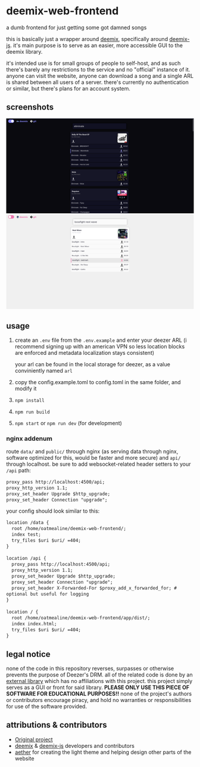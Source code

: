 # deemix-web-frontend

a dumb frontend for just getting some got damned songs

this is basically just a wrapper around [deemix](https://deemix.app/), specifically around [deemix-js](https://git.freezer.life/RemixDev/deemix-js). it's main purpose is to serve as an easier, more accessible GUI to the deemix library.

it's intended use is for small groups of people to self-host, and as such there's barely any restrictions to the service and no "official" instance of it. anyone can visit the website, anyone can download a song and a single ARL is shared between all users of a server. there's currently no authentication or similar, but there's plans for an account system.

## screenshots

![dark theme](docs/screenshot-1.png)
![light theme](docs/screenshot-2.png)

## usage

1. create an `.env` file from the `.env.example` and enter your deezer ARL (i recommend signing up with an american VPN so less location blocks are enforced and metadata localization stays consistent)

   your arl can be found in the local storage for deezer, as a value conviniently named `arl`

2. copy the config.example.toml to config.toml in the same folder, and modify it

3. `npm install`

4. `npm run build`

5. `npm start` or `npm run dev` (for development)

### nginx addenum

route `data/` and `public/` through nginx (as serving data through nginx, software optimized for this, would be faster and more secure) and `api/` through localhost. be sure to add websocket-related header setters to your `/api` path:

```nginx
proxy_pass http://localhost:4500/api;
proxy_http_version 1.1;
proxy_set_header Upgrade $http_upgrade;
proxy_set_header Connection "upgrade";
```

your config should look similar to this:

```nginx
location /data {
  root /home/oatmealine/deemix-web-frontend/;
  index test;
  try_files $uri $uri/ =404;
}

location /api {
  proxy_pass http://localhost:4500/api;
  proxy_http_version 1.1;
  proxy_set_header Upgrade $http_upgrade;
  proxy_set_header Connection "upgrade";
  proxy_set_header X-Forwarded-For $proxy_add_x_forwarded_for; # optional but useful for logging
}

location / {
  root /home/oatmealine/deemix-web-frontend/app/dist/;
  index index.html;
  try_files $uri $uri/ =404;
}
```

## legal notice

none of the code in this repository reverses, surpasses or otherwise prevents the purpose of Deezer's DRM. all of the related code is done by an [external library](https://gitlab.com/RemixDev/deezer-js/) which has no affiliations with this project. this project simply serves as a GUI or front for said library. **PLEASE ONLY USE THIS PIECE OF SOFTWARE FOR EDUCATIONAL PURPOSES!!** none of the project's authors or contributors encourage piracy, and hold no warranties or responsibilities for use of the software provided.

## attributions & contributors

- [Original project](https://git.oat.zone/oat/deemix-web-frontend)
- [deemix](https://deemix.app/) & [deemix-js](https://git.freezer.life/RemixDev/deemix-js) developers and contributors
- [aether](https://git.oat.zone/aether) for creating the light theme and helping design other parts of the website
